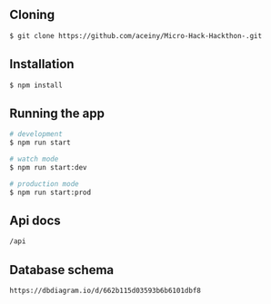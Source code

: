 ## Cloning

```bash
$ git clone https://github.com/aceiny/Micro-Hack-Hackthon-.git
```

## Installation

```bash
$ npm install
```

## Running the app

```bash
# development
$ npm run start

# watch mode
$ npm run start:dev

# production mode
$ npm run start:prod
```

## Api docs

```bash
/api
```

## Database schema

```bash
https://dbdiagram.io/d/662b115d03593b6b6101dbf8
```
